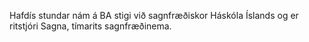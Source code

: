 Hafdís stundar nám á BA stigi við sagnfræðiskor Háskóla Íslands og er ritstjóri Sagna, tímarits sagnfræðinema.
